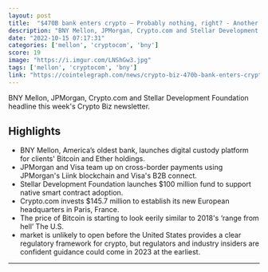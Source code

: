 ```yaml
---
layout: post
title:  "$470B bank enters crypto — Probably nothing, right? - Another major financial institution has signaled its intent to offer Bitcoin and Ether services to its clients"
description: "BNY Mellon, JPMorgan, Crypto.com and Stellar Development Foundation headline this week's Crypto Biz newsletter."
date: "2022-10-15 07:17:31"
categories: ['mellon', 'cryptocom', 'bny']
score: 19
image: "https://i.imgur.com/LNShGw3.jpg"
tags: ['mellon', 'cryptocom', 'bny']
link: "https://cointelegraph.com/news/crypto-biz-470b-bank-enters-crypto-probably-nothing-right"
---
```


BNY Mellon, JPMorgan, Crypto.com and Stellar Development Foundation headline this week's Crypto Biz newsletter.

## Highlights

- BNY Mellon, America’s oldest bank, launches digital custody platform for clients' Bitcoin and Ether holdings.
- JPMorgan and Visa team up on cross-border payments using JPMorgan's Liink blockchain and Visa's B2B connect.
- Stellar Development Foundation launches $100 million fund to support native smart contract adoption.
- Crypto.com invests $145.7 million to establish its new European headquarters in Paris, France.
- The price of Bitcoin is starting to look eerily similar to 2018's ‘range from hell’ The U.S.
- market is unlikely to open before the United States provides a clear regulatory framework for crypto, but regulators and industry insiders are confident guidance could come in 2023 at the earliest.

---

